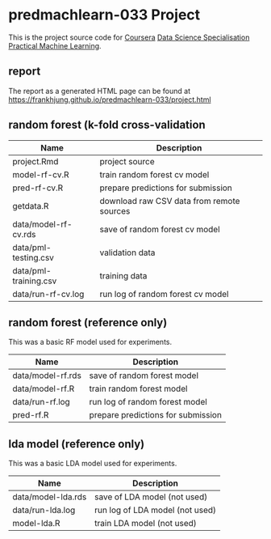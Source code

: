 # predmachlearn-033 Project

This is the project source code for [Coursera](https://www.coursera.org/) [Data
Science Specialisation](https://www.coursera.org/specializations/jhudatascience)
[Practical Machine Learning](https://www.coursera.org/course/predmachlearn).

## report

The report as a generated HTML page can be found at
https://frankhjung.github.io/predmachlearn-033/project.html

## random forest (k-fold cross-validation

| Name | Description |
|------|-------------|
| project.Rmd | project source |
| model-rf-cv.R | train random forest cv model |
| pred-rf-cv.R | prepare predictions for submission |
| getdata.R | download raw CSV data from remote sources |
| data/model-rf-cv.rds | save of random forest cv model |
| data/pml-testing.csv | validation data |
| data/pml-training.csv | training data |
| data/run-rf-cv.log | run log of random forest cv model |

## random forest (reference only)

This was a basic RF model used for experiments.

| Name | Description |
|------|-------------|
| data/model-rf.rds | save of random forest model |
| data/model-rf.R | train random forest model |
| data/run-rf.log | run log of random forest model |
| pred-rf.R | prepare predictions for submission |


## lda model (reference only)

This was a basic LDA model used for experiments.

| Name | Description |
|------|-------------|
| data/model-lda.rds | save of LDA model (not used) |
| data/run-lda.log | run log of LDA model (not used) |
| model-lda.R | train LDA model (not used) |

